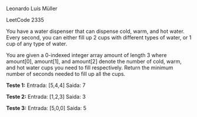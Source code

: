 Leonardo Luís Müller

LeetCode 2335

You have a water dispenser that can dispense cold, warm, and hot water. Every second, you can either fill up 2 cups with different types of water, or 1 cup of any type of water.

You are given a 0-indexed integer array amount of length 3 where amount[0], amount[1], and amount[2] denote the number of cold, warm, and hot water cups you need to fill respectively. Return the minimum number of seconds needed to fill up all the cups.

**Teste 1:**
Entrada: [5,4,4]
Saida: 7

**Teste 2:**
Entrada: [1,2,3]
Saida: 3

**Teste 3:**
Entrada: [5,0,0]
Saida: 5
